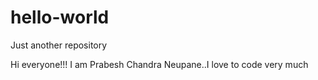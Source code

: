 # hello-world
Just another repository

Hi everyone!!!
I am Prabesh Chandra Neupane..I love to code very much
